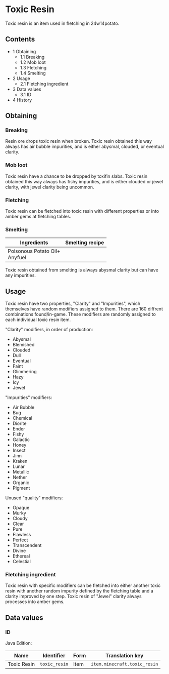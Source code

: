 # Toxic Resin
Toxic resin is an item used in fletching in 24w14potato.

## Contents
- 1 Obtaining
	- 1.1 Breaking
	- 1.2 Mob loot
	- 1.3 Fletching
	- 1.4 Smelting
- 2 Usage
	- 2.1 Fletching ingredient
- 3 Data values
	- 3.1 ID
- 4 History

## Obtaining
### Breaking
Resin ore drops toxic resin when broken. Toxic resin obtained this way always has air bubble impurities, and is either abysmal, clouded, or eventual clarity.

### Mob loot
Toxic resin have a chance to be dropped by toxifin slabs. Toxic resin obtained this way always has fishy impurities, and is either clouded or jewel clarity, with jewel clarity being uncommon.

### Fletching
Toxic resin can be fletched into toxic resin with different properties or into amber gems at fletching tables.

### Smelting
| Ingredients                       | Smelting recipe |
|-----------------------------------|-----------------|
| Poisonous Potato Oil+<br/>Anyfuel |                 |

Toxic resin obtained from smelting is always abysmal clarity but can have any impurities.

## Usage
Toxic resin have two properties, "Clarity" and "Impurities", which themselves have random modifiers assigned to them. There are 160 diffrent combinations found/in-game. These modifiers are randomly assigned to each individual toxic resin item.

"Clarity" modifiers, in order of production:

- Abysmal
- Blemished
- Clouded
- Dull
- Eventual
- Faint
- Glimmering
- Hazy
- Icy
- Jewel

"Impurities" modifiers:

- Air Bubble
- Bug
- Chemical
- Diorite
- Ender
- Fishy
- Galactic
- Honey
- Insect
- Jinn
- Kraken
- Lunar
- Metallic
- Nether
- Organic
- Pigment

Unused "quality" modifiers:

- Opaque
- Murky
- Cloudy
- Clear
- Pure
- Flawless
- Perfect
- Transcendent
- Divine
- Ethereal
- Celestial

### Fletching ingredient
Toxic resin with specific modifiers can be fletched into either another toxic resin with another random impurity defined by the fletching table and a clarity improved by one step. Toxic resin of "Jewel" clarity always processes into amber gems.

## Data values
### ID
Java Edition:

| Name        | Identifier    | Form | Translation key              |
|-------------|---------------|------|------------------------------|
| Toxic Resin | `toxic_resin` | Item | `item.minecraft.toxic_resin` |

